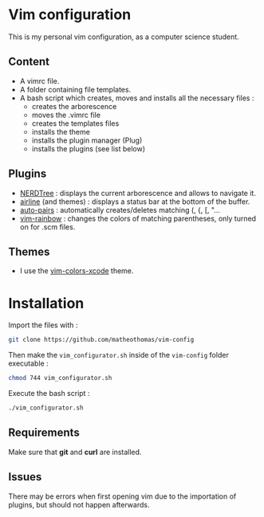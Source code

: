 # Vim configuration

This is my personal vim configuration, as a computer science student.

## Content
- A vimrc file.
- A folder containing file templates.
- A bash script which creates, moves and installs all the necessary files :
    - creates the arborescence
    - moves the .vimrc file
    - creates the templates files
    - installs the theme
    - installs the plugin manager (Plug)
    - installs the plugins (see list below)

## Plugins
- [NERDTree](https://github.com/preservim/nerdtree) : displays the current arborescence and allows to navigate it.
- [airline](https://github.com/vim-airline/vim-airline) (and themes) : displays a status bar at the bottom of the buffer.
- [auto-pairs](https://github.com/jiangmiao/auto-pairs) : automatically creates/deletes matching (, {, [, "...
- [vim-rainbow](https://github.com/frazrepo/vim-rainbow) : changes the colors of matching parentheses, only turned on for .scm files.

## Themes
- I use the [vim-colors-xcode](https://github.com/lunacookies/vim-colors-xcode) theme.

# Installation 
Import the files with :
```bash
git clone https://github.com/matheothomas/vim-config
```
Then make the `vim_configurator.sh` inside of the `vim-config` folder executable : 
```bash
chmod 744 vim_configurator.sh
```
Execute the bash script :
```bash
./vim_configurator.sh
```

## Requirements
Make sure that **git** and **curl** are installed.

## Issues
There may be errors when first opening vim due to the importation of plugins, but should not happen afterwards.
